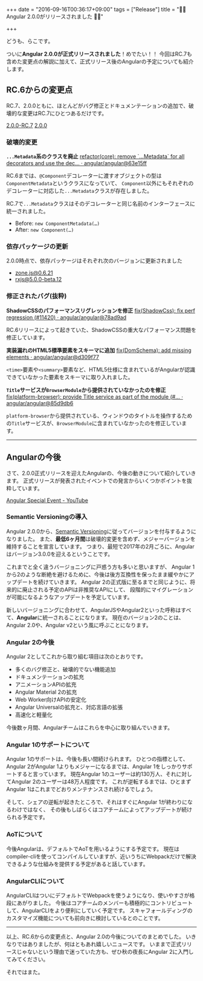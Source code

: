 +++
date = "2016-09-16T00:36:17+09:00"
tags = ["Release"]
title = "🎉✨ Angular 2.0.0がリリースされました 🎉✨"

+++

どうも、らこです。

ついに**Angular 2.0.0が正式リリースされました**！めでたい！！
今回はRC.7も含めた変更点の解説に加えて、正式リリース後のAngularの予定についても紹介します。

<!--more-->

## RC.6からの変更点

RC.7、2.0.0ともに、ほとんどがバグ修正とドキュメンテーションの追加で、破壊的な変更はRC.7にひとつあるだけです。

[2.0.0-RC.7](https://github.com/angular/angular/blob/master/CHANGELOG.md#200-rc7-2016-09-13)
[2.0.0](https://github.com/angular/angular/blob/master/CHANGELOG.md#200-2016-09-14)

### 破壊的変更

**`...Metadata`系のクラスを廃止**
[refactor\(core\): remove \`…Metadata\` for all decorators and use the dec… · angular/angular@63e15ff](https://github.com/angular/angular/commit/63e15ff)

RC.6までは、`@Component`デコレーターに渡すオブジェクトの型は`ComponentMetadata`というクラスになっていて、
`Component`以外にもそれぞれのデコレーターに対応した`...Metadata`クラスが存在しました。

RC.7で`...Metadata`クラスはそのデコレーターと同じ名前のインターフェースに統一されました。

* Before: `new ComponentMetadata(…)`
* After: `new Component(…)`

### 依存パッケージの更新

2.0.0時点で、依存パッケージはそれぞれ次のバージョンに更新されました

* zone.js@0.6.21
* rxjs@5.0.0-beta.12

### 修正されたバグ(抜粋)

**ShadowCSSのパフォーマンスリグレッションを修正**
[fix\(ShadowCss\): fix perf regression \(\#11420\) · angular/angular@78ad9ad](https://github.com/angular/angular/commit/78ad9ad)

RC.6リリースによって起きていた、ShadowCSSの重大なパフォーマンス問題を修正しています。

**実装漏れのHTML5標準要素をスキーマに追加**
[fix\(DomSchema\): add missing elements · angular/angular@d309f77](https://github.com/angular/angular/commit/d309f77)

`<time>`要素や`<summary>`要素など、HTML5仕様に含まれているがAngularが認識できていなかった要素をスキーマに取り入れました。

**`Title`サービスが`BrowserModule`から提供されていなかったのを修正**
[fix\(platform\-browser\): provide Title service as part of the module \(\#… · angular/angular@85d9db6](https://github.com/angular/angular/commit/85d9db6)

`platform-browser`から提供されている、ウィンドウのタイトルを操作するための`Title`サービスが、`BrowserModule`に含まれていなかったのを修正しています。

----

## Angularの今後

さて、2.0.0正式リリースを迎えたAngularの、今後の動きについて紹介していきます。
正式リリースが発表されたイベントでの発言からいくつかポイントを抜粋しています。

[Angular Special Event \- YouTube](https://www.youtube.com/watch?v=xTIWBXkpvDc)

### Semantic Versioningの導入

Angular 2.0.0から、[Semantic Versioning](http://semver.org/)に従ってバージョンを付与するようになりました。
また、**最低6ヶ月間**は破壊的変更を含めず、メジャーバージョンを維持することを宣言しています。
つまり、最短で2017年の2月ごろに、Angularはバージョン3.0.0を迎えるということです。

これまでと全く違うバージョニングに戸惑う方も多いと思いますが、
Angular 1から2のような断絶を避けるために、今後は後方互換性を保ったまま緩やかにアップデートを続けていきます。
Angular 2の正式版に至るまでと同じように、将来的に廃止される予定のAPIは非推奨なAPIにして、
段階的にマイグレーションが可能になるようなアップデートを予定しています。

新しいバージョニングに合わせて、AngularJSやAngular2といった呼称はすべて、**Angular**に統一されることになります。
現在のバージョン2のことは、Angular 2.0や、Angular v2という風に呼ぶことになります。

### Angular 2の今後

Angular 2としてこれから取り組む項目は次のとおりです。

* 多くのバグ修正と、破壊的でない機能追加
* ドキュメンテーションの拡充
* アニメーションAPIの拡充
* Angular Material 2の拡充
* Web Worker向けAPIの安定化
* Angular Universalの拡充と、対応言語の拡張
* 高速化と軽量化

今後数ヶ月間、Angularチームはこれらを中心に取り組んでいきます。

### Angular 1のサポートについて

Angular 1のサポートは、今後も長い間続けられます。
ひとつの指標として、Angular 2がAngular 1よりもメジャーになるまでは、Angular 1をしっかりサポートすると言っています。
現在Angular 1のユーザーは約130万人、それに対してAngular 2のユーザーは48万人程度です。
これが逆転するまでは、ひとまずAngular 1はこれまでどおりメンテナンスされ続けるでしょう。

そして、シェアの逆転が起きたところで、それはすぐにAngular 1が終わりになるわけではなく、
その後もしばらくはコアチームによってアップデートが続けられる予定です。

### AoTについて

今後Angularは、デフォルトでAoTを用いるようにする予定です。
現在はcompiler-cliを使ってコンパイルしていますが、近いうちにWebpackだけで解決できるような仕組みを提供する予定があると話しています。

### AngularCLIについて

AngularCLIはついにデフォルトでWebpackを使うようになり、使いやすさが格段にあがりました。
今後はコアチームのメンバーも積極的にコントリビュートして、AngularCLIをより便利にしていく予定です。
スキャフォールディングのカスタマイズ機能についても前向きに検討しているとのことです。

----

以上、RC.6からの変更点と、Angular 2.0の今後についてのまとめでした。
いきなりではありましたが、何はともあれ嬉しいニュースです。
いままで正式リリースじゃないという理由で迷っていた方も、ぜひ秋の夜長にAngular 2に入門してみてください。

それではまた。